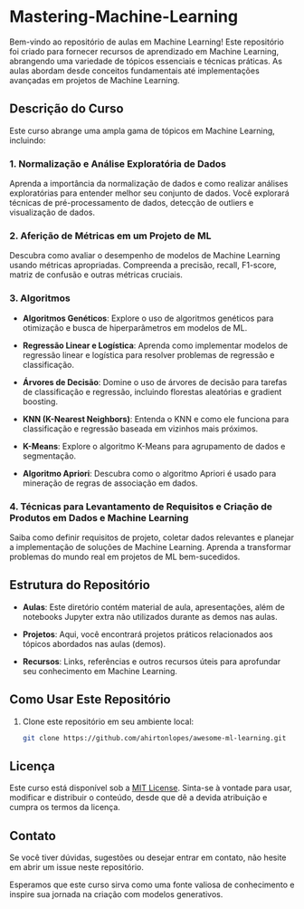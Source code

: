 # Mastering-Machine-Learning

Bem-vindo ao repositório de aulas em Machine Learning! Este repositório foi criado para fornecer recursos de aprendizado em Machine Learning, abrangendo uma variedade de tópicos essenciais e técnicas práticas. As aulas abordam desde conceitos fundamentais até implementações avançadas em projetos de Machine Learning.

## Descrição do Curso

Este curso abrange uma ampla gama de tópicos em Machine Learning, incluindo:

### 1. Normalização e Análise Exploratória de Dados

Aprenda a importância da normalização de dados e como realizar análises exploratórias para entender melhor seu conjunto de dados. Você explorará técnicas de pré-processamento de dados, detecção de outliers e visualização de dados.

### 2. Aferição de Métricas em um Projeto de ML

Descubra como avaliar o desempenho de modelos de Machine Learning usando métricas apropriadas. Compreenda a precisão, recall, F1-score, matriz de confusão e outras métricas cruciais.

### 3. Algoritmos

- **Algoritmos Genéticos**: Explore o uso de algoritmos genéticos para otimização e busca de hiperparâmetros em modelos de ML.

- **Regressão Linear e Logística**: Aprenda como implementar modelos de regressão linear e logística para resolver problemas de regressão e classificação.

- **Árvores de Decisão**: Domine o uso de árvores de decisão para tarefas de classificação e regressão, incluindo florestas aleatórias e gradient boosting.

- **KNN (K-Nearest Neighbors)**: Entenda o KNN e como ele funciona para classificação e regressão baseada em vizinhos mais próximos.

- **K-Means**: Explore o algoritmo K-Means para agrupamento de dados e segmentação.

- **Algoritmo Apriori**: Descubra como o algoritmo Apriori é usado para mineração de regras de associação em dados.

### 4. Técnicas para Levantamento de Requisitos e Criação de Produtos em Dados e Machine Learning

Saiba como definir requisitos de projeto, coletar dados relevantes e planejar a implementação de soluções de Machine Learning. Aprenda a transformar problemas do mundo real em projetos de ML bem-sucedidos.

## Estrutura do Repositório

- **Aulas**: Este diretório contém material de aula, apresentações, além de notebooks Jupyter extra não utilizados durante as demos nas aulas.

- **Projetos**: Aqui, você encontrará projetos práticos relacionados aos tópicos abordados nas aulas (demos).

- **Recursos**: Links, referências e outros recursos úteis para aprofundar seu conhecimento em Machine Learning.

## Como Usar Este Repositório

1. Clone este repositório em seu ambiente local:
   ```bash
   git clone https://github.com/ahirtonlopes/awesome-ml-learning.git

## Licença

Este curso está disponível sob a [MIT License](LICENSE.md). Sinta-se à vontade para usar, modificar e distribuir o conteúdo, desde que dê a devida atribuição e cumpra os termos da licença.

## Contato

Se você tiver dúvidas, sugestões ou desejar entrar em contato, não hesite em abrir um issue neste repositório.

Esperamos que este curso sirva como uma fonte valiosa de conhecimento e inspire sua jornada na criação com modelos generativos.
